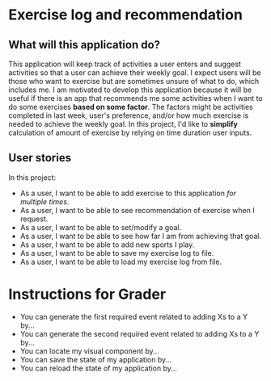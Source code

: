 # Exercise log and recommendation

## What will this application do?

This application will keep track of activities a user enters and suggest activities so that a user can achieve their weekly goal. I expect users will be those who want to exercise but are sometimes unsure of what to do, which includes me. I am motivated to develop this application because it will be useful if there is an app that recommends me some activities when I want to do some exercises  **based on some factor**. The factors might be activities completed in last week, user's preference, and/or how much exercise is needed to achieve the weekly goal. In this project, I'd like to **simplify** calculation of amount of exercise by relying on time duration user inputs. 

## User stories

In this project:

- As a user, I want to be able to add exercise to this application *for multiple times*.
- As a user, I want to be able to see recommendation of exercise when I request.
- As a user, I want to be able to set/modify a goal.
- As a user, I want to be able to see how far I am from achieving that goal. 
- As a user, I want to be able to add new sports I play.
- As a user, I want to be able to save my exercise log to file.
- As a user, I want to be able to load my exercise log from file.


# Instructions for Grader

- You can generate the first required event related to adding Xs to a Y by...
- You can generate the second required event related to adding Xs to a Y by...
- You can locate my visual component by...
- You can save the state of my application by...
- You can reload the state of my application by...